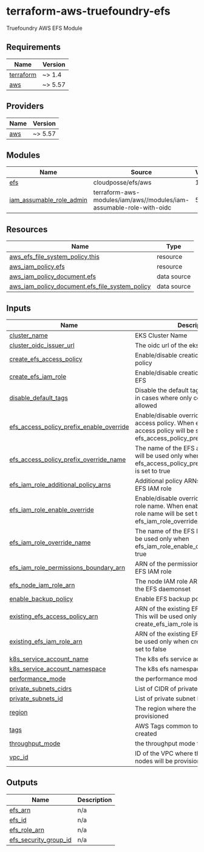 # terraform-aws-truefoundry-efs
Truefoundry AWS EFS Module

<!-- BEGIN_TF_DOCS -->
## Requirements

| Name | Version |
|------|---------|
| <a name="requirement_terraform"></a> [terraform](#requirement\_terraform) | ~> 1.4 |
| <a name="requirement_aws"></a> [aws](#requirement\_aws) | ~> 5.57 |

## Providers

| Name | Version |
|------|---------|
| <a name="provider_aws"></a> [aws](#provider\_aws) | ~> 5.57 |

## Modules

| Name | Source | Version |
|------|--------|---------|
| <a name="module_efs"></a> [efs](#module\_efs) | cloudposse/efs/aws | 1.1.0 |
| <a name="module_iam_assumable_role_admin"></a> [iam\_assumable\_role\_admin](#module\_iam\_assumable\_role\_admin) | terraform-aws-modules/iam/aws//modules/iam-assumable-role-with-oidc | 5.27.0 |

## Resources

| Name | Type |
|------|------|
| [aws_efs_file_system_policy.this](https://registry.terraform.io/providers/hashicorp/aws/latest/docs/resources/efs_file_system_policy) | resource |
| [aws_iam_policy.efs](https://registry.terraform.io/providers/hashicorp/aws/latest/docs/resources/iam_policy) | resource |
| [aws_iam_policy_document.efs](https://registry.terraform.io/providers/hashicorp/aws/latest/docs/data-sources/iam_policy_document) | data source |
| [aws_iam_policy_document.efs_file_system_policy](https://registry.terraform.io/providers/hashicorp/aws/latest/docs/data-sources/iam_policy_document) | data source |

## Inputs

| Name | Description | Type | Default | Required |
|------|-------------|------|---------|:--------:|
| <a name="input_cluster_name"></a> [cluster\_name](#input\_cluster\_name) | EKS Cluster Name | `string` | n/a | yes |
| <a name="input_cluster_oidc_issuer_url"></a> [cluster\_oidc\_issuer\_url](#input\_cluster\_oidc\_issuer\_url) | The oidc url of the eks cluster | `string` | n/a | yes |
| <a name="input_create_efs_access_policy"></a> [create\_efs\_access\_policy](#input\_create\_efs\_access\_policy) | Enable/disable creation of EFS access policy | `bool` | `true` | no |
| <a name="input_create_efs_iam_role"></a> [create\_efs\_iam\_role](#input\_create\_efs\_iam\_role) | Enable/disable creation of IAM role for EFS | `bool` | `true` | no |
| <a name="input_disable_default_tags"></a> [disable\_default\_tags](#input\_disable\_default\_tags) | Disable the default tag for the EFSs. Used in cases where only certain tags are allowed | `bool` | `false` | no |
| <a name="input_efs_access_policy_prefix_enable_override"></a> [efs\_access\_policy\_prefix\_enable\_override](#input\_efs\_access\_policy\_prefix\_enable\_override) | Enable/disable override of the EFS access policy. When enabled, the EFS access policy will be set to the value of efs\_access\_policy\_prefix\_override\_name | `bool` | `false` | no |
| <a name="input_efs_access_policy_prefix_override_name"></a> [efs\_access\_policy\_prefix\_override\_name](#input\_efs\_access\_policy\_prefix\_override\_name) | The name of the EFS access policy. This will be used only when efs\_access\_policy\_prefix\_enable\_override is set to true | `string` | `""` | no |
| <a name="input_efs_iam_role_additional_policy_arns"></a> [efs\_iam\_role\_additional\_policy\_arns](#input\_efs\_iam\_role\_additional\_policy\_arns) | Additional policy ARNs to attach to the EFS IAM role | `list(string)` | `[]` | no |
| <a name="input_efs_iam_role_enable_override"></a> [efs\_iam\_role\_enable\_override](#input\_efs\_iam\_role\_enable\_override) | Enable/disable override of the EFS IAM role name. When enabled, the EFS IAM role name will be set to the value of efs\_iam\_role\_override\_name | `bool` | `false` | no |
| <a name="input_efs_iam_role_override_name"></a> [efs\_iam\_role\_override\_name](#input\_efs\_iam\_role\_override\_name) | The name of the EFS IAM role. This will be used only when efs\_iam\_role\_enable\_override is set to true | `string` | `""` | no |
| <a name="input_efs_iam_role_permissions_boundary_arn"></a> [efs\_iam\_role\_permissions\_boundary\_arn](#input\_efs\_iam\_role\_permissions\_boundary\_arn) | ARN of the permissions boundary for the EFS IAM role | `string` | `""` | no |
| <a name="input_efs_node_iam_role_arn"></a> [efs\_node\_iam\_role\_arn](#input\_efs\_node\_iam\_role\_arn) | The node IAM role ARN being used by the EFS daemonset | `string` | n/a | yes |
| <a name="input_enable_backup_policy"></a> [enable\_backup\_policy](#input\_enable\_backup\_policy) | Enable EFS backup policy | `bool` | `true` | no |
| <a name="input_existing_efs_access_policy_arn"></a> [existing\_efs\_access\_policy\_arn](#input\_existing\_efs\_access\_policy\_arn) | ARN of the existing EFS access policy. This will be used only when create\_efs\_iam\_role is set to false | `string` | `""` | no |
| <a name="input_existing_efs_iam_role_arn"></a> [existing\_efs\_iam\_role\_arn](#input\_existing\_efs\_iam\_role\_arn) | ARN of the existing EFS IAM role. This will be used only when create\_efs\_iam\_role is set to false | `string` | `""` | no |
| <a name="input_k8s_service_account_name"></a> [k8s\_service\_account\_name](#input\_k8s\_service\_account\_name) | The k8s efs service account name | `string` | n/a | yes |
| <a name="input_k8s_service_account_namespace"></a> [k8s\_service\_account\_namespace](#input\_k8s\_service\_account\_namespace) | The k8s efs namespace | `string` | n/a | yes |
| <a name="input_performance_mode"></a> [performance\_mode](#input\_performance\_mode) | the performance mode for EFS | `string` | n/a | yes |
| <a name="input_private_subnets_cidrs"></a> [private\_subnets\_cidrs](#input\_private\_subnets\_cidrs) | List of CIDR of private subnets | `list(string)` | n/a | yes |
| <a name="input_private_subnets_id"></a> [private\_subnets\_id](#input\_private\_subnets\_id) | List of private subnet IDs | `list(string)` | n/a | yes |
| <a name="input_region"></a> [region](#input\_region) | The region where the EFS will be provisioned | `string` | n/a | yes |
| <a name="input_tags"></a> [tags](#input\_tags) | AWS Tags common to all the resources created | `map(string)` | `{}` | no |
| <a name="input_throughput_mode"></a> [throughput\_mode](#input\_throughput\_mode) | the throughput mode for EFS | `string` | n/a | yes |
| <a name="input_vpc_id"></a> [vpc\_id](#input\_vpc\_id) | ID of the VPC where the cluster and its nodes will be provisioned | `string` | `null` | no |

## Outputs

| Name | Description |
|------|-------------|
| <a name="output_efs_arn"></a> [efs\_arn](#output\_efs\_arn) | n/a |
| <a name="output_efs_id"></a> [efs\_id](#output\_efs\_id) | n/a |
| <a name="output_efs_role_arn"></a> [efs\_role\_arn](#output\_efs\_role\_arn) | n/a |
| <a name="output_efs_security_group_id"></a> [efs\_security\_group\_id](#output\_efs\_security\_group\_id) | n/a |
<!-- END_TF_DOCS -->